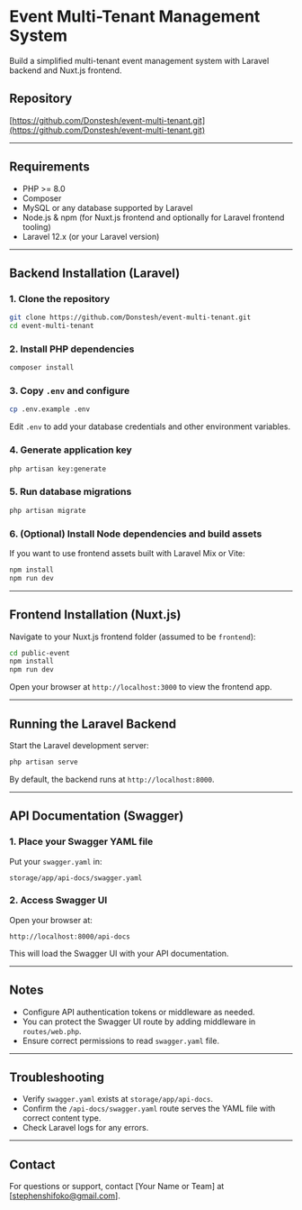 
# Event Multi-Tenant Management System

Build a simplified multi-tenant event management system with Laravel backend and Nuxt.js frontend.

## Repository
[https://github.com/Donstesh/event-multi-tenant.git](https://github.com/Donstesh/event-multi-tenant.git)

---

## Requirements

- PHP >= 8.0
- Composer
- MySQL or any database supported by Laravel
- Node.js & npm (for Nuxt.js frontend and optionally for Laravel frontend tooling)
- Laravel 12.x (or your Laravel version)

---

## Backend Installation (Laravel)

### 1. Clone the repository

```bash
git clone https://github.com/Donstesh/event-multi-tenant.git
cd event-multi-tenant
```

### 2. Install PHP dependencies

```bash
composer install
```

### 3. Copy `.env` and configure

```bash
cp .env.example .env
```

Edit `.env` to add your database credentials and other environment variables.

### 4. Generate application key

```bash
php artisan key:generate
```

### 5. Run database migrations

```bash
php artisan migrate
```

### 6. (Optional) Install Node dependencies and build assets

If you want to use frontend assets built with Laravel Mix or Vite:

```bash
npm install
npm run dev
```

---

## Frontend Installation (Nuxt.js)

Navigate to your Nuxt.js frontend folder (assumed to be `frontend`):

```bash
cd public-event
npm install
npm run dev
```

Open your browser at `http://localhost:3000` to view the frontend app.

---

## Running the Laravel Backend

Start the Laravel development server:

```bash
php artisan serve
```

By default, the backend runs at `http://localhost:8000`.

---

## API Documentation (Swagger)

### 1. Place your Swagger YAML file

Put your `swagger.yaml` in:

```
storage/app/api-docs/swagger.yaml
```

### 2. Access Swagger UI

Open your browser at:

```
http://localhost:8000/api-docs
```

This will load the Swagger UI with your API documentation.

---

## Notes

- Configure API authentication tokens or middleware as needed.
- You can protect the Swagger UI route by adding middleware in `routes/web.php`.
- Ensure correct permissions to read `swagger.yaml` file.

---

## Troubleshooting

- Verify `swagger.yaml` exists at `storage/app/api-docs`.
- Confirm the `/api-docs/swagger.yaml` route serves the YAML file with correct content type.
- Check Laravel logs for any errors.

---

## Contact

For questions or support, contact [Your Name or Team] at [stephenshifoko@gmail.com].
